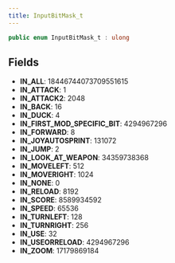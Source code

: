 ```yaml
---
title: InputBitMask_t
---
```


```csharp
public enum InputBitMask_t : ulong
```

## Fields

- **IN_ALL**: 18446744073709551615
- **IN_ATTACK**: 1
- **IN_ATTACK2**: 2048
- **IN_BACK**: 16
- **IN_DUCK**: 4
- **IN_FIRST_MOD_SPECIFIC_BIT**: 4294967296
- **IN_FORWARD**: 8
- **IN_JOYAUTOSPRINT**: 131072
- **IN_JUMP**: 2
- **IN_LOOK_AT_WEAPON**: 34359738368
- **IN_MOVELEFT**: 512
- **IN_MOVERIGHT**: 1024
- **IN_NONE**: 0
- **IN_RELOAD**: 8192
- **IN_SCORE**: 8589934592
- **IN_SPEED**: 65536
- **IN_TURNLEFT**: 128
- **IN_TURNRIGHT**: 256
- **IN_USE**: 32
- **IN_USEORRELOAD**: 4294967296
- **IN_ZOOM**: 17179869184

